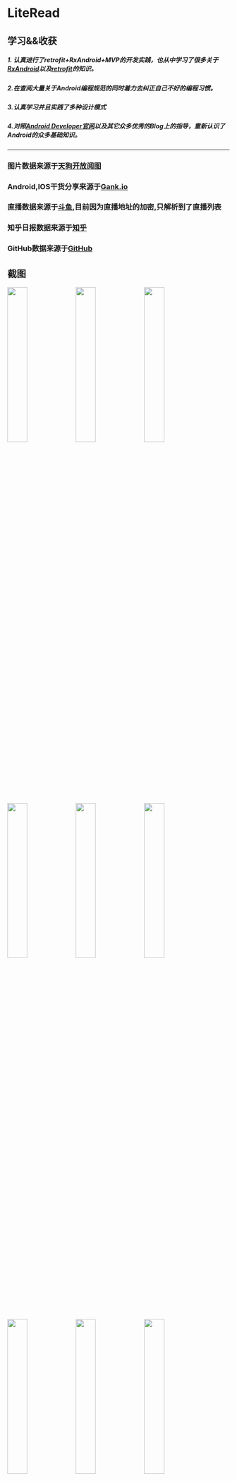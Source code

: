 # LiteRead

## 学习&&收获

##### 1. 认真进行了retrofit+RxAndroid+MVP的开发实践，也从中学习了很多关于[RxAndroid](https://github.com/ReactiveX/RxAndroid)以及[retrofit](https://github.com/square/retrofit)的知识。

##### 2.在查阅大量关于Android编程规范的同时着力去纠正自己不好的编程习惯。

##### 3.认真学习并且实践了多种设计模式

##### 4.对照[Android Developer官网](https://developer.android.com/)以及其它众多优秀的Blog上的指导，重新认识了Android的众多基础知识。

***

### 图片数据来源于[天狗开放阅图](http://apistore.baidu.com/apiworks/servicedetail/992.html)

### Android,IOS干货分享来源于[Gank.io](http://gank.io/api)

### 直播数据来源于[斗鱼](http://www.douyu.com),目前因为直播地址的加密,只解析到了直播列表

### 知乎日报数据来源于[知乎](http://www.zhihu.com)

### GitHub数据来源于[GitHub](https://www.github.com)



## 截图

<img src="/img/Screenshot_2016-09-01-23-05-48.jpeg" width="30%"/>
<img src="/img/Screenshot_2016-09-13-16-06-22.jpeg" width="30%"/>
<img src="/img/Screenshot_2016-09-01-23-06-32.jpeg" width="30%"/>
<img src="/img/Screenshot_2016-09-01-23-06-51.jpeg" width="30%"/>
<img src="/img/Screenshot_2016-09-01-23-07-12.jpeg" width="30%"/>
<img src="/img/Screenshot_2016-09-01-23-07-30.jpeg" width="30%"/>
<img src="/img/Screenshot_2016-09-01-23-05-48.jpeg" width="30%"/>
<img src="/img/Screenshot_2016-09-05-15-28-44.jpeg" width="30%"/>
<img src="/img/Screenshot_2016-09-05-15-28-51.jpeg" width="30%"/>
<img src="/img/Screenshot_2016-09-09-10-22-38.jpeg" width="30%"/>

### 特别鸣谢:

[rxAndroid](https://github.com/ReactiveX/RxAndroid)

[retrofit](https://github.com/square/retrofit)

[butterknife](https://github.com/JakeWharton/butterknife)

[universal-image-loader](https://github.com/nostra13/Android-Universal-Image-Loader)

### 另外也非常感谢[Trinea](http://www.trinea.cn)的博客以及他的[CodeKK](http://www.codekk.com)给我提供了大量学习的机会

